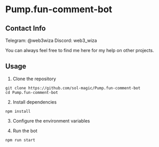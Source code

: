 # Pump.fun-comment-bot

## Contact Info

Telegram: @web3wiza
Discord: web3_wiza

You can always feel free to find me here for my help on other projects.

## Usage
1. Clone the repository
```
git clone https://github.com/sol-magic/Pump.fun-comment-bot
cd Pump.fun-comment-bot
```
2. Install dependencies
```
npm install
```
3. Configure the environment variables

<!-- Rename the .env.example file to .env and set RPC and WSS, main wallet's secret key, and jito auth keypair. -->

4. Run the bot

```
npm run start
